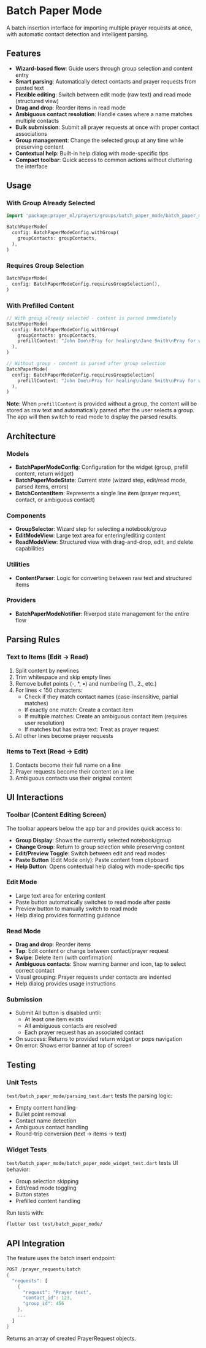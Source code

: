 # Batch Paper Mode

A batch insertion interface for importing multiple prayer requests at once, with automatic contact detection and intelligent parsing.

## Features

- **Wizard-based flow**: Guide users through group selection and content entry
- **Smart parsing**: Automatically detect contacts and prayer requests from pasted text
- **Flexible editing**: Switch between edit mode (raw text) and read mode (structured view)
- **Drag and drop**: Reorder items in read mode
- **Ambiguous contact resolution**: Handle cases where a name matches multiple contacts
- **Bulk submission**: Submit all prayer requests at once with proper contact associations
- **Group management**: Change the selected group at any time while preserving content
- **Contextual help**: Built-in help dialog with mode-specific tips
- **Compact toolbar**: Quick access to common actions without cluttering the interface

## Usage

### With Group Already Selected

```dart
import 'package:prayer_ml/prayers/groups/batch_paper_mode/batch_paper_mode.dart';

BatchPaperMode(
  config: BatchPaperModeConfig.withGroup(
    groupContacts: groupContacts,
  ),
)
```

### Requires Group Selection

```dart
BatchPaperMode(
  config: BatchPaperModeConfig.requiresGroupSelection(),
)
```

### With Prefilled Content

```dart
// With group already selected - content is parsed immediately
BatchPaperMode(
  config: BatchPaperModeConfig.withGroup(
    groupContacts: groupContacts,
    prefillContent: "John Doe\nPray for healing\nJane Smith\nPray for wisdom",
  ),
)

// Without group - content is parsed after group selection
BatchPaperMode(
  config: BatchPaperModeConfig.requiresGroupSelection(
    prefillContent: "John Doe\nPray for healing\nJane Smith\nPray for wisdom",
  ),
)
```

**Note**: When `prefillContent` is provided without a group, the content will be stored as raw text and automatically parsed after the user selects a group. The app will then switch to read mode to display the parsed results.

## Architecture

### Models

- **BatchPaperModeConfig**: Configuration for the widget (group, prefill content, return widget)
- **BatchPaperModeState**: Current state (wizard step, edit/read mode, parsed items, errors)
- **BatchContentItem**: Represents a single line item (prayer request, contact, or ambiguous contact)

### Components

- **GroupSelector**: Wizard step for selecting a notebook/group
- **EditModeView**: Large text area for entering/editing content
- **ReadModeView**: Structured view with drag-and-drop, edit, and delete capabilities

### Utilities

- **ContentParser**: Logic for converting between raw text and structured items

### Providers

- **BatchPaperModeNotifier**: Riverpod state management for the entire flow

## Parsing Rules

### Text to Items (Edit → Read)

1. Split content by newlines
2. Trim whitespace and skip empty lines
3. Remove bullet points (-, *, •) and numbering (1., 2., etc.)
4. For lines < 150 characters:
   - Check if they match contact names (case-insensitive, partial matches)
   - If exactly one match: Create a contact item
   - If multiple matches: Create an ambiguous contact item (requires user resolution)
   - If matches but has extra text: Treat as prayer request
5. All other lines become prayer requests

### Items to Text (Read → Edit)

1. Contacts become their full name on a line
2. Prayer requests become their content on a line
3. Ambiguous contacts use their original content

## UI Interactions

### Toolbar (Content Editing Screen)

The toolbar appears below the app bar and provides quick access to:

- **Group Display**: Shows the currently selected notebook/group
- **Change Group**: Return to group selection while preserving content
- **Edit/Preview Toggle**: Switch between edit and read modes
- **Paste Button** (Edit Mode only): Paste content from clipboard
- **Help Button**: Opens contextual help dialog with mode-specific tips

### Edit Mode

- Large text area for entering content
- Paste button automatically switches to read mode after paste
- Preview button to manually switch to read mode
- Help dialog provides formatting guidance

### Read Mode

- **Drag and drop**: Reorder items
- **Tap**: Edit content or change between contact/prayer request
- **Swipe**: Delete item (with confirmation)
- **Ambiguous contacts**: Show warning banner and icon, tap to select correct contact
- Visual grouping: Prayer requests under contacts are indented
- Help dialog provides usage instructions

### Submission

- Submit All button is disabled until:
  - At least one item exists
  - All ambiguous contacts are resolved
  - Each prayer request has an associated contact
- On success: Returns to provided return widget or pops navigation
- On error: Shows error banner at top of screen

## Testing

### Unit Tests

`test/batch_paper_mode/parsing_test.dart` tests the parsing logic:

- Empty content handling
- Bullet point removal
- Contact name detection
- Ambiguous contact handling
- Round-trip conversion (text → items → text)

### Widget Tests

`test/batch_paper_mode/batch_paper_mode_widget_test.dart` tests UI behavior:

- Group selection skipping
- Edit/read mode toggling
- Button states
- Prefilled content handling

Run tests with:

```bash
flutter test test/batch_paper_mode/
```

## API Integration

The feature uses the batch insert endpoint:

```dart
POST /prayer_requests/batch
{
  "requests": [
    {
      "request": "Prayer text",
      "contact_id": 123,
      "group_id": 456
    },
    ...
  ]
}
```

Returns an array of created PrayerRequest objects.
